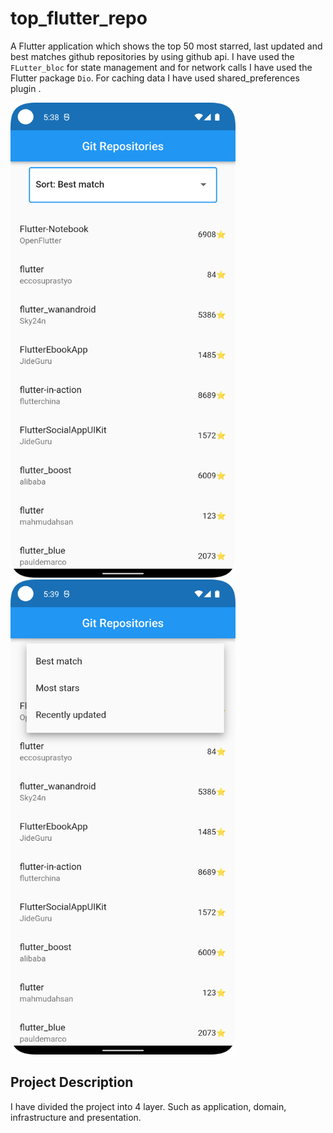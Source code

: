 # top_flutter_repo

A Flutter application which shows the top 50 most starred, last updated and best matches  github repositories by using github api.
I have used the  `FLutter_bloc` for state management and for network calls I have used the  Flutter package `Dio`. For caching data I have used shared_preferences plugin . 

<img src="https://github.com/omar313/top_flutter_repo/blob/master/data/screenshot1.png" width="360" height="760" />

<img src="https://github.com/omar313/top_flutter_repo/blob/master/data/screenshot2.png" width="360" height="760" />


## Project Description
I have divided the  project into 4 layer. Such as application, domain, infrastructure and presentation.



